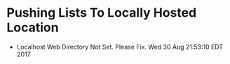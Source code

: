 # Pushing Lists To Locally Hosted Location

* Localhost Web Directory Not Set. Please Fix. Wed 30 Aug 21:53:10 EDT 2017
